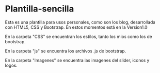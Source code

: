 # Plantilla-sencilla
Esta es una plantilla para usos personales, como son los blog, desarrollada con HTML5, CSS y Bootstrap.
En estos momentos está en la Version1.0

En la carpeta "CSS" se encuentran los estilos, tanto los mios como los de bootstrap.

En la carpeta "js" se encuentra los archivos .js de bootstrap.

En la carpeta "Imagenes" se encuentra las imagenes del slider, iconos y logos.

